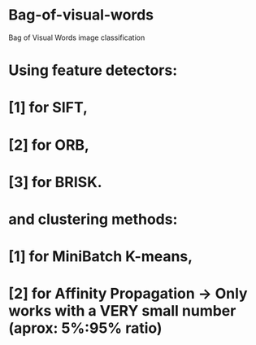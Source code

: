 # Bag-of-visual-words
 Bag of Visual Words image classification
 
# Using feature detectors:
#       [1] for SIFT,
#       [2] for ORB,
#       [3] for BRISK.
# and clustering methods:
#       [1] for MiniBatch K-means,
#       [2] for Affinity Propagation -> Only works with a VERY small number (aprox: 5%:95% ratio)
